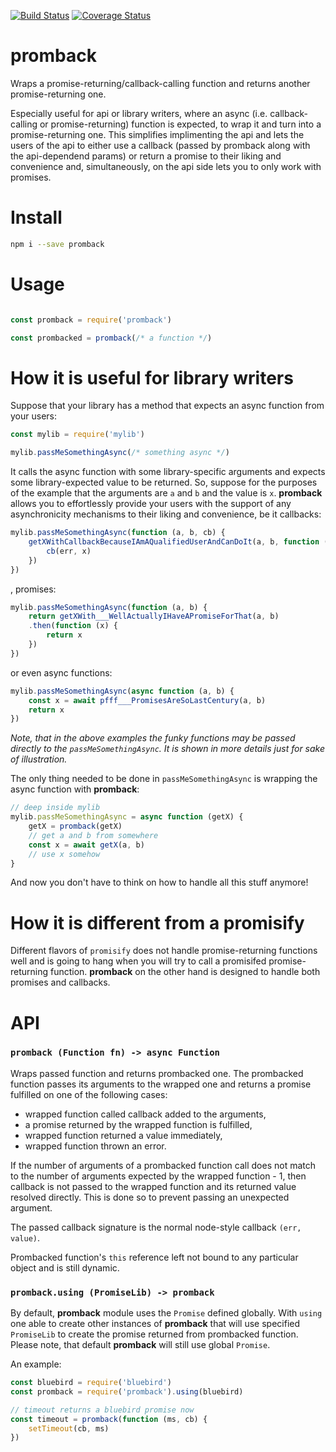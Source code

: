 [![Build Status](https://travis-ci.org/rmdm/promback.svg?branch=master)](https://travis-ci.org/rmdm/promback)
[![Coverage Status](https://coveralls.io/repos/github/rmdm/promback/badge.svg?branch=master)](https://coveralls.io/github/rmdm/promback?branch=master)

promback
========

Wraps a promise-returning/callback-calling function and returns another promise-returning one.

Especially useful for api or library writers, where an async (i.e. callback-calling or promise-returning) function is expected, to wrap it and turn into a promise-returning one. This simplifies implimenting the api and lets the users of the api to either use a callback (passed by promback along with the api-dependend params) or return a promise to their liking and convenience and, simultaneously, on the api side lets you to only work with promises.

Install
=======

```sh
npm i --save promback
```

Usage
=====

```javascript

const promback = require('promback')

const prombacked = promback(/* a function */)
```

How it is useful for library writers
====================================

Suppose that your library has a method that expects an async function from your users:

```javascript
const mylib = require('mylib')

mylib.passMeSomethingAsync(/* something async */)
```

It calls the async function with some library-specific arguments and expects some library-expected value to be returned. So, suppose for the purposes of the example that the arguments are `a` and `b` and the value is `x`. **promback** allows you to effortlessly provide your users with the support of any asynchronicity mechanisms to their liking and convenience, be it callbacks:

```javascript
mylib.passMeSomethingAsync(function (a, b, cb) {
    getXWithCallbackBecauseIAmAQualifiedUserAndCanDoIt(a, b, function (err, x) {
        cb(err, x)
    })
})
```

, promises:

```javascript
mylib.passMeSomethingAsync(function (a, b) {
    return getXWith___WellActuallyIHaveAPromiseForThat(a, b)
    .then(function (x) {
        return x
    })
})
```

or even async functions:

```javascript
mylib.passMeSomethingAsync(async function (a, b) {
    const x = await pfff___PromisesAreSoLastCentury(a, b)
    return x
})
```

_Note, that in the above examples the funky functions may be passed directly to the `passMeSomethingAsync`. It is shown in more details just for sake of illustration._

The only thing needed to be done in `passMeSomethingAsync` is wrapping the async function with **promback**:

```javascript
// deep inside mylib
mylib.passMeSomethingAsync = async function (getX) {
    getX = promback(getX)
    // get a and b from somewhere
    const x = await getX(a, b)
    // use x somehow
}
```

And now you don't have to think on how to handle all this stuff anymore!

How it is different from a promisify
====================================

Different flavors of `promisify` does not handle promise-returning functions well and is going to hang when you will try to call a promisifed promise-returning function. **promback** on the other hand is designed to handle both promises and callbacks.

API
===

### `promback (Function fn) -> async Function`

Wraps passed function and returns prombacked one. The prombacked function passes its arguments to the wrapped one and returns a promise fulfilled on one of the following cases:

- wrapped function called callback added to the arguments,
- a promise returned by the wrapped function is fulfilled,
- wrapped function returned a value immediately,
- wrapped function thrown an error.

If the number of arguments of a prombacked function call does not match to the number of arguments expected by the wrapped function - 1, then callback is not passed to the wrapped function and its returned value resolved directly. This is done so to prevent passing an unexpected argument.

The passed callback signature is the normal node-style callback `(err, value)`.

Prombacked function's `this` reference left not bound to any particular object and is still dynamic.

### `promback.using (PromiseLib) -> promback`

By default, **promback** module uses the `Promise` defined globally. With `using` one able to create other instances of **promback** that will use specified `PromiseLib` to create the promise returned from prombacked function. Please note, that default **promback** will still use global `Promise`.

An example:
```javascript
const bluebird = require('bluebird')
const promback = require('promback').using(bluebird)

// timeout returns a bluebird promise now
const timeout = promback(function (ms, cb) {
    setTimeout(cb, ms)
})
```

